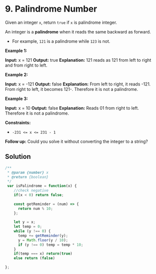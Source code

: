 # 9. Palindrome Number 
Given an integer  `x`, return  `true`  if  `x`  is palindrome integer.

An integer is a  **palindrome**  when it reads the same backward as forward.

-   For example,  `121`  is a palindrome while  `123`  is not.

**Example 1:**

**Input:** x = 121
**Output:** true
**Explanation:** 121 reads as 121 from left to right and from right to left.

**Example 2:**

**Input:** x = -121
**Output:** false
**Explanation:** From left to right, it reads -121. From right to left, it becomes 121-. Therefore it is not a palindrome.

**Example 3:**

**Input:** x = 10
**Output:** false
**Explanation:** Reads 01 from right to left. Therefore it is not a palindrome.

**Constraints:**

-   `-231 <= x <= 231 - 1`

**Follow up:** Could you solve it without converting the integer to a string?


## Solution

```js
/**
 * @param {number} x
 * @return {boolean}
 */
 var isPalindrome = function(x) {
    //check negative
    if(x < 0) return false;
    
    const getReminder = (num) => {
      return num % 10;
    };
    
    let y = x;
    let temp = 0;
    while (y !== 0) {
      temp += getReminder(y);
      y = Math.floor(y / 10);
      if (y !== 0) temp = temp * 10;
    }
    if(temp === x) return(true)
    else return (false)
    
};

```
